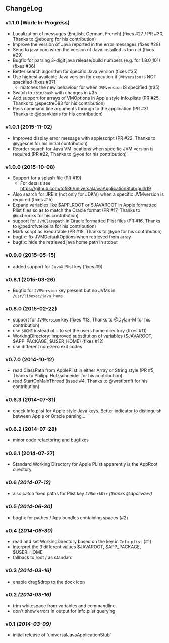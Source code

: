 ChangeLog
---------

### v1.1.0 (Work-In-Progress)
* Localization of messages (English, German, French) (fixes #27 / PR #30, Thanks to @ebourg for his contribution)
* Improve the version of Java reported in the error messages (fixes #28)
* Send to java.com when the version of Java installed is too old (fixes #29)
* Bugfix for parsing 3-digit java release/build numbers (e.g. for 1.8.0_101) (fixes #36)
* Better search algorithm for specific Java version (fixes #35)
* Use highest available Java version for execution if `JVMversion` is NOT specified (fixes #37)
  * matches the new behaviour for when `JVMversion` IS specified (#35)
* Switch to `/bin/bash` with changes in #35
* Add support for arrays of VMOptions in Apple style Info.plists (PR #25, Thanks to @spectre683 for his contribution)
* Pass command line arguments through to the application (PR #31, Thanks to @dbankieris for his contribution)

### v1.0.1 (2015-11-02)
* Improved display error message with applescript (PR #22, Thanks to @ygesnel for his initial contribution)
* Reorder search for Java VM locations when specific JVM version is required (PR #22, Thanks to @yoe for his contribution)

### v1.0.0 (2015-10-08)
* Support for a splash file (PR #19)
  * For details see https://github.com/tofi86/universalJavaApplicationStub/pull/19
* Also search for JRE's (not only for JDK's) when a specific JVMversion is required (fixes #15)
* Expand variables like $APP_ROOT or $JAVAROOT in Apple formatted Plist files so as to match the Oracle format  (PR #17, Thanks to @cxbrooks for his contribution)
* support for `JVMClasspath` in Oracle formatted Plist files (PR #16, Thanks to @pedrofvteixeira for his contribution)
* Mark script as executable (PR #18, Thanks to @yoe for his contribution)
* bugfix: fix JVMDefaultOptions when retrieved from array
* bugfix: hide the retrieved java home path in stdout

### v0.9.0 (2015-05-15)
* added support for `JavaX` Plist key (fixes #9)

### v0.8.1 (2015-03-26)
* Bugfix for `JVMVersion` key present but no JVMs in `/usr/libexec/java_home`

### v0.8.0 (2015-02-22)
* support for `JVMVersion` key (fixes #13, Thanks to @Dylan-M for his contribution)
* use `$HOME` instead of `~` to set the users home directory (fixes #11)
* WorkingDirectory: improved substitution of variables ($JAVAROOT, $APP_PACKAGE, $USER_HOME) (fixes #12)
* use different non-zero exit codes

### v0.7.0 (2014-10-12)
* read ClassPath from ApplePlist in either Array or String style (PR #5, Thanks to Philipp Holzschneider for his contribution)
* read StartOnMainThread (issue #4, Thanks to @wrstlbrnft for his contribution)

### v0.6.3 (2014-07-31)
* check Info.plist for Apple style Java keys. Better indicator to distinguish between Apple or Oracle parsing...

### v0.6.2 (2014-07-28)
* minor code refactoring and bugfixes

### v0.6.1 (2014-07-27)
* Standard Working Directory for Apple PList apparently is the AppRoot directory

### v0.6 *(2014-07-12)*
* also catch fixed paths for Plist key `JVMWorkDir` *(thanks @dpolivaev)*

### v0.5 *(2014-06-30)*
* bugfix for pathes / App bundles containing spaces (#2)

### v0.4 *(2014-06-30)*
* read and set WorkingDirectory based on the key in `Info.plist` (#1)
 * interpret the 3 different values $JAVAROOT, $APP_PACKAGE, $USER_HOME
 * fallback to root / as standard

### v0.3 *(2014-03-16)*
* enable drag&drop to the dock icon

### v0.2 *(2014-03-16)*
* trim whitespace from variables and commandline
* don't show errors in output for Info.plist querying

### v0.1 *(2014-03-09)*
* initial release of 'universalJavaApplicationStub'
